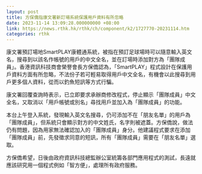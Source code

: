 ```yaml
---
layout: post
title: 方保僑指康文署新訂場系統保護用戶資料有所忽略
date: 2023-11-14 13:09:28.000000000 +08:00
link: https://news.rthk.hk/rthk/ch/component/k2/1727770-20231114.htm
categories: rthk
---
```


康文署預訂場地SmartPLAY康體通系統，被指在預訂足球場時可以隨意輸入英文名，搜尋到以該名作帳號的用戶的中文全名，並在訂場時添加對方為「團隊成員」。香港資訊科技商會榮譽會長方保僑認為，「SmartPLAY」程式設計在保護用戶資料方面有所忽略，不法份子若可輕易取得用戶中文全名，有機會以此搜尋到用戶更多個人資料，從而以釣魚短訊等方式行騙。

康文署回覆查詢時表示，已立即要求承辦商修改程式，停止顯示「團隊成員」中文全名，又取消以「用戶帳號或別名」尋找用戶並加入為「團隊成員」的功能。

本台上午登入系統，發現輸入英文名搜尋，仍可添加不在「朋友名單」的用戶為「團隊成員」，但系統只會顯示對方的中文姓氏，名字則被遮蓋。方保僑說，做法仍有問題，因為用家無法確認加入的「團隊成員」身分。他建議程式要求在添加「團隊成員」前，先發徵求同意的短訊，所有「團隊成員」需要在「朋友名單」選取。

方保僑希望，日後由政府資訊科技總監辦公室統籌各部門應用程式的測試，長遠就應該研究用一個程式例如「智方便」，處理所有政府服務。
